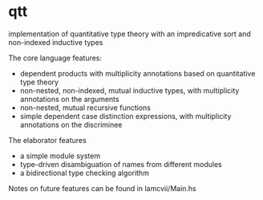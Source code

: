 # qtt
implementation of quantitative type theory with an impredicative sort and non-indexed inductive types

The core language features:
- dependent products with multiplicity annotations based on quantitative type theory
- non-nested, non-indexed, mutual inductive types, with multiplicity annotations on the arguments
- non-nested, mutual recursive functions
- simple dependent case distinction expressions, with multiplicity annotations on the discriminee

The elaborator features
- a simple module system
- type-driven disambiguation of names from different modules
- a bidirectional type checking algorithm

Notes on future features can be found in lamcvii/Main.hs

